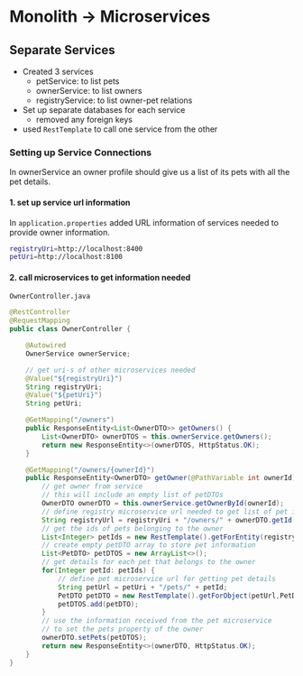 # Monolith -> Microservices

## Separate Services

- Created 3 services
    - petService: to list pets
    - ownerService: to list owners
    - registryService: to list owner-pet relations
- Set up separate databases for each service
    - removed any foreign keys
- used `RestTemplate` to call one service from the other


### Setting up Service Connections

In ownerService an owner profile should give us a list of its pets with all the pet details.

#### 1. set up service url information
In `application.properties` added URL information of services needed to provide owner information.
```bash
registryUri=http://localhost:8400
petUri=http://localhost:8100
```

#### 2. call microservices to get information needed

`OwnerController.java`
```java
@RestController
@RequestMapping
public class OwnerController {

    @Autowired
    OwnerService ownerService;

    // get uri-s of other microservices needed
    @Value("${registryUri}")
    String registryUri;
    @Value("${petUri}")
    String petUri;

    @GetMapping("/owners")
    public ResponseEntity<List<OwnerDTO>> getOwners() {
        List<OwnerDTO> ownerDTOS = this.ownerService.getOwners();
        return new ResponseEntity<>(ownerDTOS, HttpStatus.OK);
    }

    @GetMapping("/owners/{ownerId}")
    public ResponseEntity<OwnerDTO> getOwner(@PathVariable int ownerId) {
    	// get owner from service
    	// this will include an empty list of petDTOs
        OwnerDTO ownerDTO = this.ownerService.getOwnerById(ownerId);
        // define registry microservice url needed to get list of pet ids
        String registryUrl = registryUri + "/owners/" + ownerDTO.getId() + "/pets";
        // get the ids of pets belonging to the owner
        List<Integer> petIds = new RestTemplate().getForEntity(registryUrl, List.class).getBody();
        // create empty petDTO array to store pet information
        List<PetDTO> petDTOS = new ArrayList<>();
        // get details for each pet that belongs to the owner
        for(Integer petId: petIds) {
        	// define pet microservice url for getting pet details
        	String petUrl = petUri + "/pets/" + petId;
            PetDTO petDTO = new RestTemplate().getForObject(petUrl,PetDTO.class);
            petDTOS.add(petDTO);
        }
        // use the information received from the pet microservice 
        // to set the pets property of the owner
        ownerDTO.setPets(petDTOS);
        return new ResponseEntity<>(ownerDTO, HttpStatus.OK);
    }
}
```
